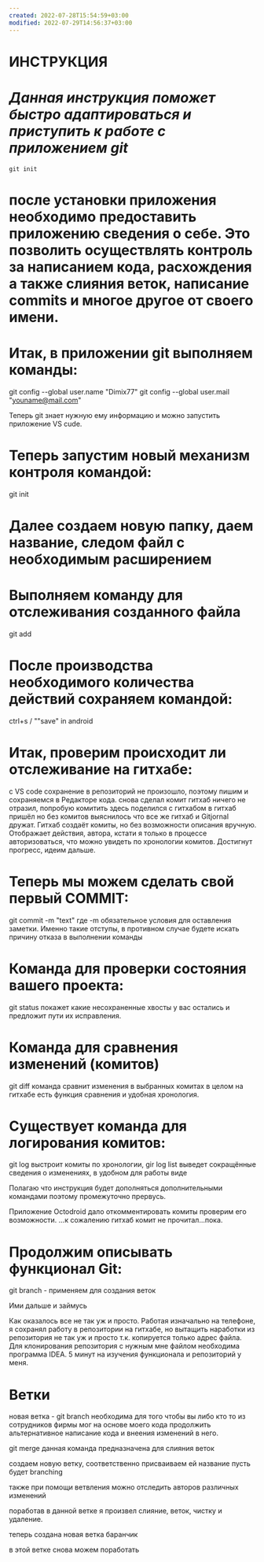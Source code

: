```yaml
---
created: 2022-07-28T15:54:59+03:00
modified: 2022-07-29T14:56:37+03:00
---
```


# **ИНСТРУКЦИЯ**

# *Данная инструкция поможет быстро адаптироваться и приступить к работе с приложением git*

    git init

# после установки приложения необходимо предоставить приложению сведения о себе. Это позволить осуществлять контроль за написанием кода, расхождения а также слияния веток, написание commits и многое другое от своего имени.
# Итак, в приложении git выполняем команды: 

git config --global user.name "Dimix77"
git config --global user.mail "youname@mail.com"

Теперь git знает нужную ему информацию и можно запустить приложение VS cude.

# Теперь запустим новый механизм контроля командой:

git init

# Далее создаем новую папку, даем название, следом файл с необходимым расширением

# Выполняем команду для отслеживания созданного файла

git add <falename>

# После производства необходимого количества действий сохраняем командой:

ctrl+s / ""save"  in android

# Итак, проверим происходит ли отслеживание на гитхабе:

с VS code сохранение в репозиторий не произошло, поэтому пишим и сохраняемся в Редакторе кода.
снова сделал комит
гитхаб ничего не отразил, попробую комитить здесь
поделился с гитхабом
в гитхаб пришёл но без комитов
выяснилось что все же гитхаб и Gitjornal дружат. Гитхаб создаёт комиты, но без возможности описания вручную. Отображает действия, автора, кстати я только в процессе авторизоваться, что можно увидеть по хронологии комитов. Достигнут прогресс, идеим дальше. 

# Теперь мы можем сделать свой первый COMMIT:

git commit -m "text" где -m обязательное условия для оставления заметки. Именно такие отступы, в противном случае будете искать причину отказа в выполнении команды

# Команда для проверки состояния вашего проекта:

git status покажет какие несохраненные хвосты у вас остались и предложит пути их исправления.

# Команда для сравнения изменений (комитов)

git diff команда сравнит изменения в выбранных комитах
в целом на гитхабе есть функция сравнения и удобная хронология.

# Существует команда для логирования комитов:

git log выстроит комиты по хронологии, gir log list выведет сокращённые сведения о изменениях, в удобном для работы виде

Полагаю что инструкция будет дополняться дополнительными командами поэтому промежуточно прервусь.

Приложение Octodroid дало откомментировать комиты проверим его возможности.
...к сожалению гитхаб комит не прочитал...пока.

# Продолжим описывать функционал Git:

git branch  - применяем для создания веток

Ими дальше и займусь

Как оказалось все не так уж и просто. Работая изначально на телефоне, я сохранял работу в репозитории на гитхабе, но вытащить наработки из репозитория не так уж и просто т.к. копируется только адрес файла. Для клонирования репозитория с нужным мне файлом необходима программа IDEA. 5 минут на изучения функционала и репозиторий у меня.

# Ветки

новая ветка - git branch необходима для того чтобы вы либо кто то из сотрудников фирмы мог на основе моего кода продолжить альтернативное написание кода и внеения изменений в него.

git merge  данная команда предназначена для слияния веток


создаем новую ветку, соответственно присваиваем ей название
пусть будет branching

также при помощи ветвления можно отследить авторов различных изменений 

поработав в данной ветке я произвел слияние, веток, чистку и удаление.

теперь создана новая ветка баранчик

в этой ветке снова можем поработать

